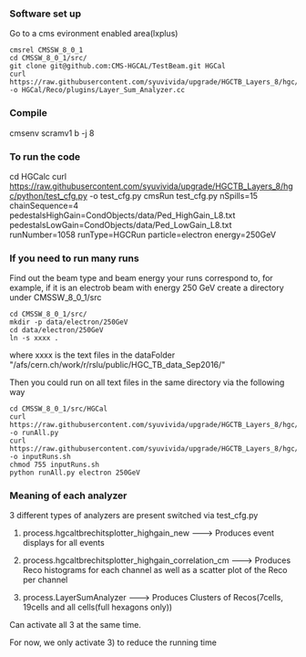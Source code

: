 ### Software set up

Go to a cms evironment enabled area(lxplus)

```
cmsrel CMSSW_8_0_1
cd CMSSW_8_0_1/src/
git clone git@github.com:CMS-HGCAL/TestBeam.git HGCal
curl https://raw.githubusercontent.com/syuvivida/upgrade/HGCTB_Layers_8/hgc/plugin/Layer_Sum_Analyzer.cc -o HGCal/Reco/plugins/Layer_Sum_Analyzer.cc
```


### Compile 
cmsenv
scramv1 b -j 8

### To run the code

cd HGCalc
curl https://raw.githubusercontent.com/syuvivida/upgrade/HGCTB_Layers_8/hgc/python/test_cfg.py -o test_cfg.py
cmsRun test_cfg.py nSpills=15 chainSequence=4 pedestalsHighGain=CondObjects/data/Ped_HighGain_L8.txt pedestalsLowGain=CondObjects/data/Ped_LowGain_L8.txt runNumber=1058 runType=HGCRun particle=electron energy=250GeV

### If you need to run many runs
Find out the beam type and beam energy your runs correspond to, for example, if it is an electrob beam with energy 250 GeV
create a directory under CMSSW_8_0_1/src

```
cd CMSSW_8_0_1/src/
mkdir -p data/electron/250GeV
cd data/electron/250GeV
ln -s xxxx .
```

where xxxx is the text files in the dataFolder "/afs/cern.ch/work/r/rslu/public/HGC_TB_data_Sep2016/"

Then you could run on all text files in the same directory via the following way

```
cd CMSSW_8_0_1/src/HGCal
curl https://raw.githubusercontent.com/syuvivida/upgrade/HGCTB_Layers_8/hgc/python/runAll.py -o runAll.py
curl https://raw.githubusercontent.com/syuvivida/upgrade/HGCTB_Layers_8/hgc/shellscript/inputRuns.sh -o inputRuns.sh
chmod 755 inputRuns.sh
python runAll.py electron 250GeV
```

### Meaning of each analyzer

3 different types of analyzers are present switched via test_cfg.py

1) process.hgcaltbrechitsplotter_highgain_new ---> Produces event displays for all events

2) process.hgcaltbrechitsplotter_highgain_correlation_cm  ---> Produces Reco histograms for each channel as well as a scatter plot of the Reco per channel

3) process.LayerSumAnalyzer ---> Produces Clusters of Recos(7cells, 19cells and all cells(full hexagons only))

Can activate all 3 at the same time.

For now, we only activate 3) to reduce the running time



